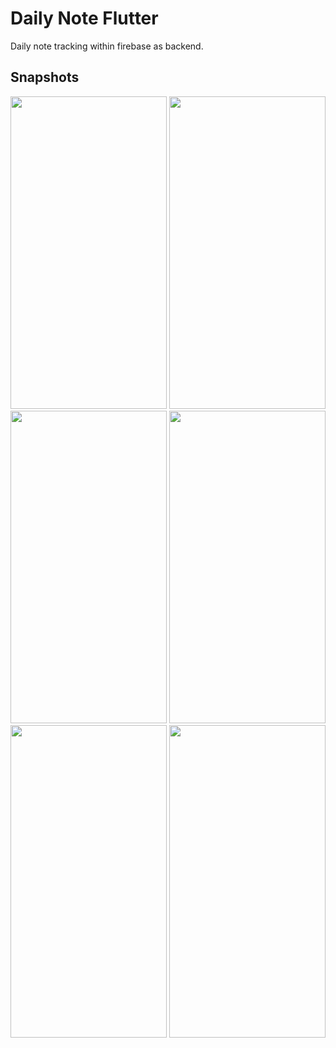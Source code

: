 # Daily Note Flutter

Daily note tracking within firebase as backend.

## Snapshots

<img src = "https://github.com/hkobir/flutter_firebase/tree/master/flutter_firebase/snapshots/0.png" width="250px" height="500">
<img src = "https://github.com/hkobir/flutter_firebase/tree/master/flutter_firebase/snapshots/1.png" width="250px" height="500">
<img src = "https://github.com/hkobir/flutter_firebase/tree/master/flutter_firebase/snapshots/2.png" width="250px" height="500">
<img src = "https://github.com/hkobir/flutter_firebase/tree/master/flutter_firebase/snapshots/3.png" width="250px" height="500">
<img src = "https://github.com/hkobir/flutter_firebase/tree/master/flutter_firebase/snapshots/4.png" width="250px" height="500">
<img src = "https://github.com/hkobir/flutter_firebase/tree/master/flutter_firebase/snapshots/5.png" width="250px" height="500">

